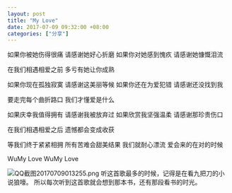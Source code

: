 ```yaml
---
layout: post
title: "My Love"
date: 2017-07-09 09:32:00 +08:00
categories: ["分享"]
---
```



<p>如果你被她伤得很痛
请感谢她好心折磨
如果你对她感到愧疚
请感谢她慷慨泪流</p>
<p>在我们相遇相爱之前
多亏有她让你成熟</p>
<p>如果你现在孤独寂寞
请感谢这美丽等候
如果你还在为爱犯错
请感谢还没找到我</p>
<p>要走完每个曲折路口
我们才懂爱是什么</p>
<p>如果庆幸我值得拥有
请感谢我被放弃过
如果欣赏我坚强温柔
请感谢那珍贵伤口</p>
<p>在我们相遇相爱之后
遗憾都会变成收获</p>
<p>等我们终于紧紧相拥
所有苦难会甜美结果
我们就耐心漂流
爱会来的在对的时候</p>
<p>WuMy Love WuMy Love</p>
<p><img src="https://xy07-1251893119.costj.myqcloud.com/2017/07/09/1251695645.png" alt="QQ截图20170709013255.png" title="QQ截图20170709013255.png" />
听这首歌最多的时候，记得是在看九把刀的小说狼嚎。
所以每次听到这首歌就会想到那本书，还有那段看书的时光。</p>